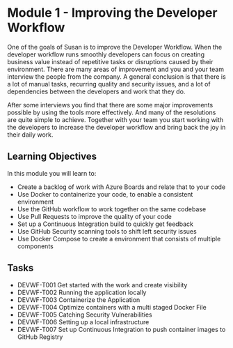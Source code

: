# Module 1 - Improving the Developer Workflow

One of the goals of Susan is to improve the Developer Workflow. When the developer workflow runs smoothly developers can focus on creating business value instead of repetitive tasks or disruptions caused by their environment. There are many areas of improvement and you and your team interview the people from the company. A general conclusion is that there is a lot of manual tasks, recurring quality and security issues, and a lot of dependencies between the developers and work that they do.

After some interviews you find that there are some major improvements possible by using the tools more effectively. And many of the resolutions are quite simple to achieve. Together with your team you start working with the developers to increase the developer workflow and bring back the joy in their daily work.

## Learning Objectives

In this module you will learn to:

* Create a backlog of work with Azure Boards and relate that to your code
* Use Docker to containerize your code, to enable a consistent environment
* Use the GitHub workflow to work together on the same codebase
* Use Pull Requests to improve the quality of your code
* Set up a Continuous Integration build to quickly get feedback
* Use GitHub Security scanning tools to shift left security issues
* Use Docker Compose to create a environment that consists of multiple components

## Tasks

* DEVWF-T001 Get started with the work and create visibility
* DEVWF-T002 Running the application locally
* DEVWF-T003 Containerize the Application
* DEVWF-T004 Optimize containers with a multi staged Docker File
* DEVWF-T005 Catching Security Vulnerabilities
* DEVWF-T006 Setting up a local infrastructure
* DEVWF-T007 Set up Continuous Integration to push container images to GitHub Registry
